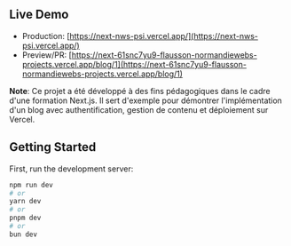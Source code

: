 ## Live Demo

- Production: [https://next-nws-psi.vercel.app/](https://next-nws-psi.vercel.app/)
- Preview/PR: [https://next-61snc7yu9-flausson-normandiewebs-projects.vercel.app/blog/1](https://next-61snc7yu9-flausson-normandiewebs-projects.vercel.app/blog/1)

**Note**: Ce projet a été développé à des fins pédagogiques dans le cadre d'une formation Next.js. Il sert d'exemple pour démontrer l'implémentation d'un blog avec authentification, gestion de contenu et déploiement sur Vercel.

## Getting Started

First, run the development server:

```bash
npm run dev
# or
yarn dev
# or
pnpm dev
# or
bun dev
```

